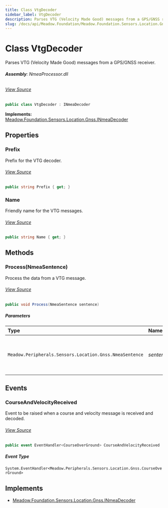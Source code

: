 ```yaml
---
title: Class VtgDecoder
sidebar_label: VtgDecoder
description: Parses VTG (Velocity Made Good) messages from a GPS/GNSS receiver.
slug: /docs/api/Meadow.Foundation/Meadow.Foundation.Sensors.Location.Gnss/VtgDecoder
---
```

# Class VtgDecoder
Parses VTG (Velocity Made Good) messages from a GPS/GNSS receiver.

###### **Assembly**: NmeaProcessor.dll
###### [View Source](https://github.com/WildernessLabs/Meadow.Foundation.git/blob/develop/Source/Meadow.Foundation.Libraries_and_Frameworks/Sensors.Location.Gnss.NmeaProcessor/Driver/VtgDecoder.cs#L9)
```csharp title="Declaration"
public class VtgDecoder : INmeaDecoder
```
**Implements:**  
[Meadow.Foundation.Sensors.Location.Gnss.INmeaDecoder](../Meadow.Foundation.Sensors.Location.Gnss/INmeaDecoder)

## Properties
### Prefix
Prefix for the VTG decoder.
###### [View Source](https://github.com/WildernessLabs/Meadow.Foundation.git/blob/develop/Source/Meadow.Foundation.Libraries_and_Frameworks/Sensors.Location.Gnss.NmeaProcessor/Driver/VtgDecoder.cs#L19)
```csharp title="Declaration"
public string Prefix { get; }
```
### Name
Friendly name for the VTG messages.
###### [View Source](https://github.com/WildernessLabs/Meadow.Foundation.git/blob/develop/Source/Meadow.Foundation.Libraries_and_Frameworks/Sensors.Location.Gnss.NmeaProcessor/Driver/VtgDecoder.cs#L24)
```csharp title="Declaration"
public string Name { get; }
```
## Methods
### Process(NmeaSentence)
Process the data from a VTG message.
###### [View Source](https://github.com/WildernessLabs/Meadow.Foundation.git/blob/develop/Source/Meadow.Foundation.Libraries_and_Frameworks/Sensors.Location.Gnss.NmeaProcessor/Driver/VtgDecoder.cs#L30)
```csharp title="Declaration"
public void Process(NmeaSentence sentence)
```

##### Parameters

| Type | Name | Description |
|:--- |:--- |:--- |
| `Meadow.Peripherals.Sensors.Location.Gnss.NmeaSentence` | *sentence* | String array of the message components for a VTG message. |

## Events
### CourseAndVelocityReceived
Event to be raised when a course and velocity message is received and decoded.
###### [View Source](https://github.com/WildernessLabs/Meadow.Foundation.git/blob/develop/Source/Meadow.Foundation.Libraries_and_Frameworks/Sensors.Location.Gnss.NmeaProcessor/Driver/VtgDecoder.cs#L14)
```csharp title="Declaration"
public event EventHandler<CourseOverGround> CourseAndVelocityReceived
```
##### Event Type
`System.EventHandler<Meadow.Peripherals.Sensors.Location.Gnss.CourseOverGround>`

## Implements

* [Meadow.Foundation.Sensors.Location.Gnss.INmeaDecoder](../Meadow.Foundation.Sensors.Location.Gnss/INmeaDecoder)
